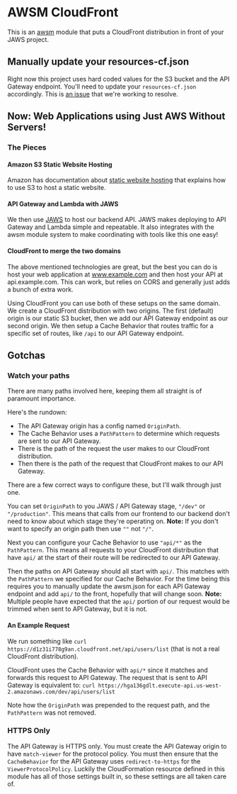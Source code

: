 # AWSM CloudFront

This is an [awsm](https://github.com/awsm-org/awsm) module that puts a CloudFront distribution in front of your JAWS project.

## Manually update your resources-cf.json
Right now this project uses hard coded values for the S3 bucket and the API Gateway endpoint. You'll need to update your
`resources-cf.json` accordingly. This is [an issue](https://github.com/awsm-org/awsm/issues/2) that we're working to resolve.

## Now: Web Applications using Just AWS Without Servers!

### The Pieces

#### Amazon S3 Static Website Hosting
Amazon has documentation about [static website hosting](http://docs.aws.amazon.com/AmazonS3/latest/dev/WebsiteHosting.html)
that explains how to use S3 to host a static website.

#### API Gateway and Lambda with JAWS
We then use [JAWS](https://github.com/jaws-framework/JAWS) to host our backend API. JAWS makes deploying to API Gateway
and Lambda simple and repeatable. It also integrates with the awsm module system to make coordinating with tools like
this one easy!

#### CloudFront to merge the two domains
The above mentioned technologies are great, but the best you can do is host your web application at www.example.com and
then host your API at api.example.com. This can work, but relies on CORS and generally just adds a bunch of extra work.

Using CloudFront you can use both of these setups on the same domain. We create a CloudFront distribution with two
origins. The first (default) origin is our static S3 bucket, then we add our API Gateway endpoint as our second origin.
We then setup a Cache Behavior that routes traffic for a specific set of routes, like `/api` to our API Gateway
endpoint.

## Gotchas

### Watch your paths
There are many paths involved here, keeping them all straight is of paramount importance.

Here's the rundown:
* The API Gateway origin has a config named `OriginPath`.
* The Cache Behavior uses a `PathPattern` to determine which requests are sent to our API Gateway.
* There is the path of the request the user makes to our CloudFront distribution.
* Then there is the path of the request that CloudFront makes to our API Gateway.

There are a few correct ways to configure these, but I'll walk through just one.

You can set `OriginPath` to you JAWS / API Gateway stage, `"/dev"` or `"/production"`. This means that calls from our
frontend to our backend don't need to know about which stage they're operating on. **Note:** If you don't want to
specify an origin path then use `""` not `"/"`.

Next you can configure your Cache Behavior to use `"api/*"` as the `PathPattern`. This means all requests to your
CloudFront distribution that have `api/` at the start of their route will be redirected to our API Gateway.

Then the paths on API Gateway should all start with `api/`. This matches with the `PathPattern` we specified for our
Cache Behavior. For the time being this requires you to manually update the awsm.json for each API Gateway endpoint
and add `api/` to the front, hopefully that will change soon. **Note:** Multiple people have expected that the `api/`
portion of our request would be trimmed when sent to API Gateway, but it is not.

#### An Example Request
We run something like `curl https://d1z31i778g9an.cloudfront.net/api/users/list` (that is not a real CloudFront
distribution).

CloudFront uses the Cache Behavior with `api/*` since it matches and forwards this request to API Gateway. The
request that is sent to API Gateway is equivalent to:
`curl https://hga136gdlt.execute-api.us-west-2.amazonaws.com/dev/api/users/list`

Note how the `OriginPath` was prepended to the request path, and the `PathPattern` was not removed.

### HTTPS Only
The API Gateway is HTTPS only. You must create the API Gateway origin to have `match-viewer` for the protocol policy. You
must then ensure that the `CacheBehavior` for the API Gateway uses `redirect-to-https` for the `ViewerProtocolPolicy`.
Luckily the CloudFormation resource defined in this module has all of those settings built in, so these settings are all
taken care of.
